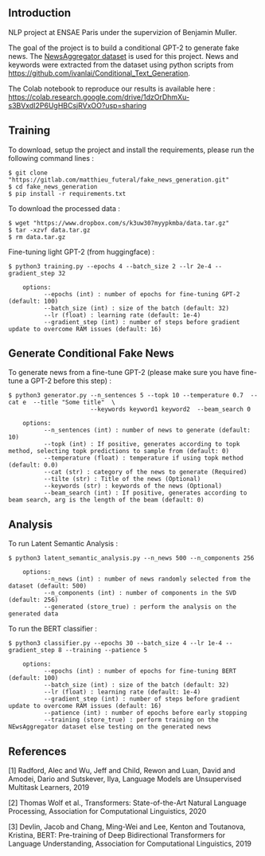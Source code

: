 ## Introduction

NLP project at ENSAE Paris under the supervizion of Benjamin Muller.

The goal of the project is to build a conditional GPT-2 to generate fake news. 
The [NewsAggregator dataset](https://archive.ics.uci.edu/ml/datasets/News+Aggregator) is used for this project. 
News and keywords were extracted from the dataset using python scripts from https://github.com/ivanlai/Conditional_Text_Generation.

The Colab notebook to reproduce our results is available here : https://colab.research.google.com/drive/1dzOrDhmXu-s3BVxdI2P6UgHBCsjRVxOO?usp=sharing


## Training

To download, setup the project and install the requirements, please run the following command lines :
```shell script
$ git clone "https://gitlab.com/matthieu_futeral/fake_news_generation.git"
$ cd fake_news_generation
$ pip install -r requirements.txt
```

To download the processed data :
```shell script
$ wget "https://www.dropbox.com/s/k3uw307myypkmba/data.tar.gz"
$ tar -xzvf data.tar.gz
$ rm data.tar.gz
```

Fine-tuning light GPT-2 (from huggingface) :
```shell script
$ python3 training.py --epochs 4 --batch_size 2 --lr 2e-4 --gradient_step 32

    options:
          --epochs (int) : number of epochs for fine-tuning GPT-2 (default: 100)
          --batch_size (int) : size of the batch (default: 32)
          --lr (float) : learning rate (default: 1e-4)
          --gradient_step (int) : number of steps before gradient update to overcome RAM issues (default: 16)
```


## Generate Conditional Fake News

To generate news from a fine-tune GPT-2 (please make sure you have fine-tune a GPT-2 before this step) :
```shell script
$ python3 generator.py --n_sentences 5 --topk 10 --temperature 0.7  --cat e  --title "Some title"  \
                       --keywords keyword1 keyword2  --beam_search 0

    options:
          --n_sentences (int) : number of news to generate (default: 10)
          --topk (int) : If positive, generates according to topk method, selecting topk predictions to sample from (default: 0)
          --temperature (float) : temperature if using topk method (default: 0.0)
          --cat (str) : category of the news to generate (Required)
          --tilte (str) : Title of the news (Optional)
          --keywords (str) : keywords of the news (Optional)
          --beam_search (int) : If positive, generates according to beam search, arg is the length of the beam (default: 0)
```


## Analysis

To run Latent Semantic Analysis :
```shell script
$ python3 latent_semantic_analysis.py --n_news 500 --n_components 256

    options:
          --n_news (int) : number of news randomly selected from the dataset (default: 500)
          --n_components (int) : number of components in the SVD (default: 256)
          --generated (store_true) : perform the analysis on the generated data
```

To run the BERT classifier :
```shell script
$ python3 classifier.py --epochs 30 --batch_size 4 --lr 1e-4 --gradient_step 8 --training --patience 5

    options:
          --epochs (int) : number of epochs for fine-tuning BERT (default: 100)
          --batch_size (int) : size of the batch (default: 32)
          --lr (float) : learning rate (default: 1e-4)
          --gradient_step (int) : number of steps before gradient update to overcome RAM issues (default: 16)
          --patience (int) : number of epochs before early stopping
          --training (store_true) : perform training on the NEwsAggregator dataset else testing on the generated news
```


## References

<a id="1">[1]</a> 
Radford, Alec and Wu, Jeff and Child, Rewon and Luan, David and Amodei, Dario and Sutskever, Ilya,
Language Models are Unsupervised Multitask Learners,
2019

<a id="2">[2]</a> 
Thomas Wolf et al., 
Transformers: State-of-the-Art Natural Language Processing, 
Association for Computational Linguistics,
2020
 
<a id="3">[3]</a> 
Devlin, Jacob  and Chang, Ming-Wei  and Lee, Kenton  and Toutanova, Kristina,
BERT: Pre-training of Deep Bidirectional Transformers for Language Understanding,
Association for Computational Linguistics,
2019